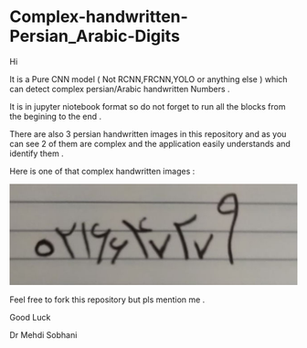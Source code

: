 # Complex-handwritten-Persian_Arabic-Digits
Hi

It is a Pure CNN model ( Not RCNN,FRCNN,YOLO or anything else ) which can detect complex persian/Arabic handwritten Numbers . 

It is in jupyter niotebook format so do not forget to run all the blocks from the begining to the end . 

There are also 3 persian handwritten images in this repository and as you can see 2 of them are complex and the application easily understands and identify them .

Here is one of that complex handwritten images :

![Alt text](2.jpg)

Feel free to fork this repository but pls mention me . 

Good Luck 

Dr Mehdi Sobhani
